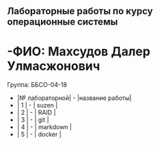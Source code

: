 ## Лабораторные работы по курсу операционные системы
# -ФИО: Махсудов Далер Улмасжонович
Группа: ББСО-04-18
- |№ лабораторной|   -   |название работы|
- |       1      |   -   |     suzen    |
- |       2      |   -   |     RAID     |
- |       3      |   -   |     git      |
- |       4      |   -   |     markdown |
- |       5      |   -   |     docker   |
